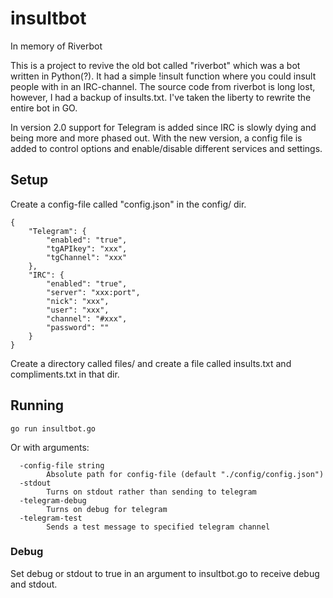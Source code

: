 # insultbot

In memory of Riverbot

This is a project to revive the old bot called "riverbot" which was a bot written in Python(?). It had a simple !insult function where you could insult people with in an IRC-channel. The source code from riverbot is long lost, however, I had a backup of insults.txt. I've taken the liberty to rewrite the entire bot in GO. 

In version 2.0 support for Telegram is added since IRC is slowly dying and being more and more phased out. With the new version, a config file is added to control options and enable/disable different services and settings.

## Setup
Create a config-file called "config.json" in the config/ dir.

```
{
    "Telegram": {
        "enabled": "true",
		"tgAPIkey": "xxx",
		"tgChannel": "xxx"
	},
    "IRC": {
        "enabled": "true",
        "server": "xxx:port",
		"nick": "xxx",
		"user": "xxx",
		"channel": "#xxx",
		"password": ""
    }
}
```

Create a directory called files/ and create a file called insults.txt and compliments.txt in that dir.

## Running

```
go run insultbot.go
```

Or with arguments:

```
  -config-file string
    	Absolute path for config-file (default "./config/config.json")
  -stdout
    	Turns on stdout rather than sending to telegram
  -telegram-debug
    	Turns on debug for telegram
  -telegram-test
    	Sends a test message to specified telegram channel
```

### Debug
Set debug or stdout to true in an argument to insultbot.go to receive debug and stdout.
